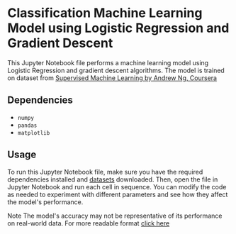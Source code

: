 # Classification  Machine Learning Model using Logistic Regression and Gradient Descent
This Jupyter Notebook file performs a machine learning model using Logistic Regression and gradient descent algorithms. The model is trained on dataset from [Supervised Machine Learning by Andrew Ng, Coursera](https://www.coursera.org/learn/machine-learning)

## Dependencies
- `numpy`
- `pandas`
- `matplotlib`

## Usage
To run this Jupyter Notebook file, make sure you have the required dependencies installed and [datasets](https://github.com/Billl-11/Logistic-Regression-Machine-Learning-Model/blob/main/exam_Score.txt) downloaded. Then, open the file in Jupyter Notebook and run each cell in sequence. You can modify the code as needed to experiment with different parameters and see how they affect the model's performance.

Note
The model's accuracy may not be representative of its performance on real-world data.
For more readable format [click here](https://github.com/Billl-11/Linear-Regression-Machine-Learning-Model/blob/main/Linear%20Regression%20Model_Single%20feature.pdf)
